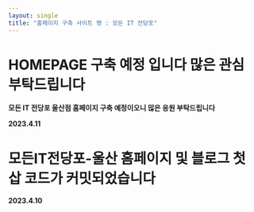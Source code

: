 ```yaml
---
layout: single
title: "홈페이지 구축 사이트 명 : 모든 IT 전당포"
---
```



# HOMEPAGE 구축 예정 입니다 많은 관심 부탁드립니다
<b>모든 IT 전당포 울산점 홈페이지 구축 예정이오니 많은 응원 부탁드립니다</b>

<b>2023.4.11</b>

# 모든IT전당포-울산 홈페이지 및 블로그 첫삽 코드가 커밋되었습니다

<b>2023.4.10</b>